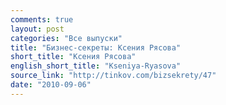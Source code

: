 ```yaml
---
comments: true
layout: post
categories: "Все выпуски"
title: "Бизнес-секреты: Ксения Рясова"
short_title: "Ксения Рясова"
english_short_title: "Kseniya-Ryasova"
source_link: "http://tinkov.com/bizsekrety/47"
date: "2010-09-06"
---
```

